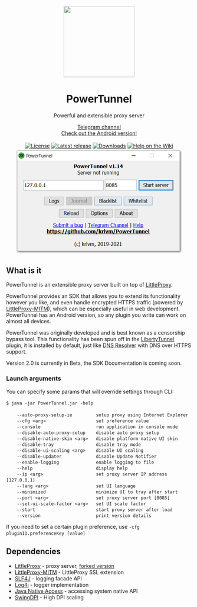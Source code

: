 <div align="center">
<img src="https://raw.githubusercontent.com/krlvm/PowerTunnel/master/.github/images/logo.png" height="192px" width="192px" />
<br><h1>PowerTunnel</h1>
Powerful and extensible proxy server

<a href="https://t.me/powertunnel_dpi">Telegram channel</a>
<br>
<a href="https://github.com/krlvm/PowerTunnel-Android">Check out the Android version!<a/>
<br><br>
<a href="https://github.com/krlvm/PowerTunnel/blob/master/LICENSE"><img src="https://img.shields.io/github/license/krlvm/PowerTunnel?style=flat-square" alt="License"/></a>
<a href="https://github.com/krlvm/PowerTunnel/releases/latest"><img src="https://img.shields.io/github/v/release/krlvm/PowerTunnel?style=flat-square" alt="Latest release"/></a>
<a href="https://github.com/krlvm/PowerTunnel/releases"><img src="https://img.shields.io/github/downloads/krlvm/PowerTunnel/total?style=flat-square" alt="Downloads"/></a>
<a href="https://github.com/krlvm/PowerTunnel/wiki"><img src="https://img.shields.io/badge/help-wiki-yellow?style=flat-square" alt="Help on the Wiki"/></a>
<br>
<img src="https://raw.githubusercontent.com/krlvm/PowerTunnel/master/.github/images/ui.png" alt="PowerTunnel User Interface" style="max-width: 90%; height: auto"/>
</div>

## What is it

PowerTunnel is an extensible proxy server built on top of [LittleProxy](https://github.com/adamfisk/LittleProxy).

PowerTunnel provides an SDK that allows you to extend its functionality however you like, and even handle encrypted HTTPS traffic (powered by [LittleProxy-MITM](https://github.com/ganskef/LittleProxy-mitm)), which can be especially useful in web development. PowerTunnel has an Android version, so any plugin you write can work on almost all devices.


PowerTunnel was originally developed and is best known as a censorship bypass tool. This functionality has been spun off in the [LibertyTunnel](https://github.com/krlvm/LibertyTunnel) plugin, it is installed by default, just like [DNS Resolver](https://github.com/krlvm/PowerTunnel-DNS) with DNS over HTTPS support.

Version 2.0 is currently in Beta, the SDK Documentation is coming soon.

### Launch arguments
You can specify some params that will override settings through CLI:

```
$ java -jar PowerTunnel.jar -help

    --auto-proxy-setup-ie         setup proxy using Internet Explorer
    --cfg <arg>                   set preference value
    --console                     run application in console mode
    --disable-auto-proxy-setup    disable auto proxy setup
    --disable-native-skin <arg>   disable platform native UI skin
    --disable-tray                disable tray mode
    --disable-ui-scaling <arg>    disable UI scaling
    --disable-updater             disable Update Notifier
    --enable-logging              enable logging to file
    --help                        display help
    --ip <arg>                    set proxy server IP address [127.0.0.1]
    --lang <arg>                  set UI language
    --minimized                   minimize UI to tray after start
    --port <arg>                  set proxy server port [8085]
    --set-ui-scale-factor <arg>   set UI scale factor
    --start                       start proxy server after load
    --version                     print version details
```

If you need to set a certain plugin preference, use `-cfg pluginID.preferenceKey [value]`

## Dependencies
* [LittleProxy](https://github.com/adamfisk/LittleProxy) - proxy server, [forked version](https://github.com/mrog/LittleProxy)
* [LittleProxy-MITM](https://github.com/ganskef/LittleProxy-mitm) - LittleProxy SSL extension
* [SLF4J](http://www.slf4j.org/) - logging facade API
* [Log4j](https://logging.apache.org/log4j/2.x/) - logger implementation
* [Java Native Access](https://github.com/java-native-access/jna) - accessing system native API
* [SwingDPI](https://github.com/krlvm/SwingDPI) - High DPI scaling